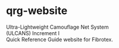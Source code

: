 # qrg-website
Ultra-Lightweight Camouflage Net System   
(ULCANS) Increment I   
Quick Reference Guide website for Fibrotex.
